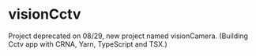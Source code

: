# visionCctv
Project deprecated on 08/29, new project named visionCamera.
(Building Cctv app with CRNA, Yarn, TypeScript and TSX.)
